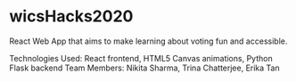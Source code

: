 # wicsHacks2020
React Web App that aims to make learning about voting fun and accessible.

Technologies Used: React frontend, HTML5 Canvas animations, Python Flask backend
Team Members: Nikita Sharma, Trina Chatterjee, Erika Tan
